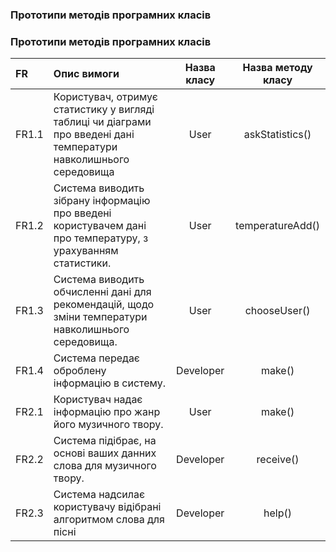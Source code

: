 ### Прототипи методів програмних класів
### Прототипи методів програмних класів

|FR|Опис вимоги|Назва класу|Назва методу класу|
|:-|:-|:-:|:-:|
|FR1.1|Користувач, отримує статистику у вигляді таблиці чи діаграми про введені дані температури навколишнього середовища|User|askStatistics()|
|FR1.2|Система виводить зібрану інформацію про введені користувачем дані про температуру, з урахуванням статистики.|User|temperatureAdd()|
|FR1.3|Система виводить обчисленні дані для рекомендацій, щодо зміни температури навколишнього середовища.|User|chooseUser()|
|FR1.4|Система передає оброблену інформацію в систему.|Developer|make()|
|FR2.1|Користувач надає інформацію про жанр його музичного твору.|User|make()|
|FR2.2|Система підібрає, на основі ваших данних слова для музичного твору.|Developer|receive()|
|FR2.3|Система надсилає користувачу відібрані алгоритмом слова для пісні|Developer|help()|
